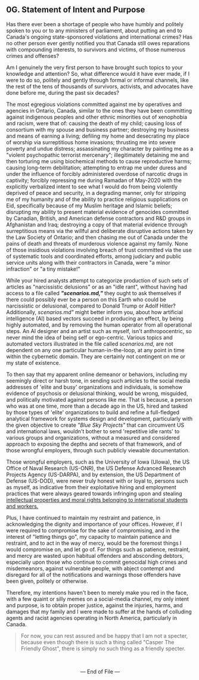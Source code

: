 ## 0G. Statement of Intent and Purpose

Has there ever been a shortage of people who have humbly and politely spoken to you or to any ministers of parliament, about putting an end to Canada's ongoing state-sponsored violations and international crimes? Has no other person ever gently notified you that Canada still owes reparations with compounding interests, to survivors and victims, of those numerous crimes and offenses? 

Am I genuinely the very first person to have brought such topics to your knowledge and attention? So, what difference would it have ever made, if I were to do so, politely and gently through formal or informal channels, like the rest of the tens of thousands of survivors, activists, and advocates have done before me, during the past six decades? 

The most egregious violations committed against me by operatives and agencies in Ontario, Canada, similar to the ones they have been committing against indigenous peoples and other ethnic minorities out of xenophobia and racism, were that of: causing the death of my child; causing loss of consortium with my spouse and business partner; destroying my business and means of earning a living; defiling my home and desecrating my place of worship via surreptitious home invasions; thrusting me into severe poverty and undue distress; assassinating my character by painting me as a "violent psychopathic terrorist mercenary"; illegitimately detaining me and then torturing me using biochemical methods to cause reproductive harms; causing long-term debilitation; attempting to entrap me under duress and under the influence of forcibly administered overdose of narcotic drugs in captivity; forcibly repressing me during Ramadan of May-2020 with the explicitly verbalized intent to see what I would do from being violently deprived of peace and security, in a degrading manner, only for stripping me of my humanity and of the ability to practice religious supplications on Eid, specifically because of my Muslim heritage and Islamic beliefs; disrupting my ability to present material evidence of genocides committed by Canadian, British, and American defense contractors and R&D groups in Afghanistan and Iraq; destroying a copy of that material evidence through surreptitious means via the willful and deliberate disruptive actions taken by the Law Society of Ontario; and then chasing me out of Canada under the pains of death and threats of murderous violence against my family. None of those insidious violations involving breach of trust committed via the use of systematic tools and coordinated efforts, among judiciary and public service units along with their contractors in Canada, were "a minor infraction" or "a tiny mistake!"     

While your hired analysts attempt to categorize production of such sets of articles as "narcissistic delusions" or as an "idle rant", without having had access to a file called ***"scenarios.md,"*** they ought to ask themselves if there could possibly ever be a person on this Earth who could be narcissistic or delusional, compared to Donald Trump or Adolf Hitler? Additionally, *scenarios.md"* might better inform you, about how artificial intelligence (AI) based vectors succeed in producing an effect, by being highly automated, and by removing the human operator from all operational steps. An AI designer and an artist such as myself, isn't anthropocentric, so never mind the idea of being self or ego-centric. Various topics and automated vectors illustrated in the file called *scenarios.md,* are not dependent on any one particular human-in-the-loop, at any point in time within the cybernetic domain. They are certainly not contingent on me or my state of existence. 

To then say that my apparent online demeanor or behaviors, including my seemingly direct or harsh tone, in sending such articles to the social media addresses of 'elite and busy' organizations and individuals, is somehow evidence of psychosis or delusional thinking, would be wrong, misguided, and politically motivated against persons like me. That is because, a person who was at one time, more than a decade ago in the US, hired and tasked by those types of 'elite' organizations to build and refine a full-fledged analytical framework for systems design and development, particularly with the given objective to create *"Blue Sky Projects"* that can circumvent US and international laws, wouldn't bother to send 'repetitive idle rants' to various groups and organizations, without a measured and considered approach to exposing the depths and secrets of that framework, and of those wrongful employers, through such publicly viewable documentation. 

Those wrongful employers, such as the University of Iowa (UIowa), the US Office of Naval Research (US-ONR), the US Defense Advanced Research Projects Agency (US-DARPA), and by extension, the US Department of Defense (US-DOD), were never truly honest with or loyal to, persons such as myself, as indicative from their exploitative hiring and employment practices that were always geared towards infringing upon and stealing [intellectual properties and moral rights belonging to international students and workers.](https://github.com/true-hindsight/long-overdue-justice?tab=readme-ov-file#21-main-reasons-for-seeking-relief-via-international-interventions)    

Plus, I have continued to maintain my restraint and patience, in acknowledging the dignity and importance of your offices. However, if I were required to compromise for the sake of compromising, and in the interest of "letting things go", my capacity to maintain patience and restraint, and to act in the way of mercy, would be the foremost things I would compromise on, and let go of. For things such as patience, restraint, and mercy are wasted upon habitual offenders and absconding debtors, especially upon those who continue to commit genocidal high crimes and misdemeanors, against vulnerable people, with abject contempt and disregard for all of the notifications and warnings those offenders have been given, politely or otherwise. 

Therefore, my intentions haven't been to merely make you red in the face, with a few quaint or silly memes on a social-media channel, my only intent and purpose, is to obtain proper justice, against the injuries, harms, and damages that my family and I were made to suffer at the hands of colluding agents and racist agencies operating in North America, particularly in Canada. 

>For now, you can rest assured and be happy that I am not a specter, because even though there is such a thing called "Casper The Friendly Ghost", there is simply no such thing as a friendly specter. 

<br>

<p align="center">
— End of File —
</p>